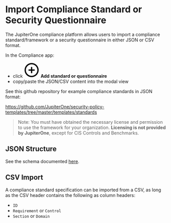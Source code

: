 # Import Compliance Standard or Security Questionnaire

The JupiterOne compliance platform allows users to import a compliance
standard/framework or a security questionnaire in either JSON or CSV format.

In the Compliance app:

- click ![+][plus-icon] **Add standard or questionnaire**
- copy/paste the JSON/CSV content into the modal view

[plus-icon]: https://raw.githubusercontent.com/feathericons/feather/master/icons/plus-circle.svg?sanitize=true

See this github repository for example compliance standards in JSON format:

<https://github.com/JupiterOne/security-policy-templates/tree/master/templates/standards>

> Note: You must have obtained the necessary license and permission to use the
> framework for your organization. **Licensing is not provided by JupiterOne**,
> except for CIS Controls and Benchmarks.

## JSON Structure

See the schema documented [here](../APIs_and-Integrations/policies-compliance.md).

## CSV Import

A compliance standard specification can be imported from a CSV, as long as the
CSV header contains the following as column headers:

- `ID`
- `Requirement` or `Control`
- `Section` or `Domain`
